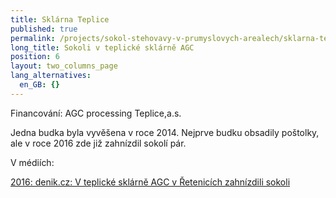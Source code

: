 ```yaml
---
title: Sklárna Teplice
published: true
permalink: /projects/sokol-stehovavy-v-prumyslovych-arealech/sklarna-teplice
long_title: Sokoli v teplické sklárně AGC
position: 6
layout: two_columns_page
lang_alternatives:
  en_GB: {}
---
```

Financování: AGC processing Teplice,a.s.



Jedna budka byla vyvěšena v roce 2014. Nejprve budku obsadily poštolky, ale v roce 2016 zde již zahnízdil sokolí pár. 



V médiích:

[2016: denik.cz: V teplické sklárně AGC v Řetenicích zahnízdili sokoli](<V Zdroj: https://teplicky.denik.cz/zpravy_region/v-teplicke-sklarne-agc-v-retenicich-zahnizdili-sokoli-20160508.html>)
